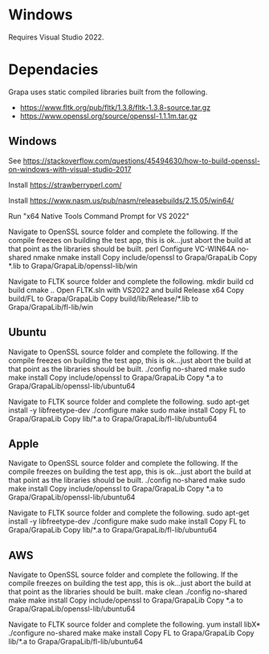 
# Windows

Requires Visual Studio 2022.

# Dependacies

Grapa uses static compiled libraries built from the following. 

- https://www.fltk.org/pub/fltk/1.3.8/fltk-1.3.8-source.tar.gz
- https://www.openssl.org/source/openssl-1.1.1m.tar.gz

## Windows
See https://stackoverflow.com/questions/45494630/how-to-build-openssl-on-windows-with-visual-studio-2017

Install https://strawberryperl.com/

Install https://www.nasm.us/pub/nasm/releasebuilds/2.15.05/win64/

Run "x64 Native Tools Command Prompt for VS 2022"

Navigate to OpenSSL source folder and complete the following. If the compile freezes on building the test app, this is ok...just abort the build at that point as the libraries should be built.
perl Configure VC-WIN64A no-shared
nmake
nmake install
Copy include/openssl to Grapa/GrapaLib
Copy *.lib to Grapa/GrapaLib/openssl-lib/win

Navigate to FLTK source folder and complete the following.
mkdir build
cd build
cmake ..
Open FLTK.sln with VS2022 and build Release x64
Copy build/FL to Grapa/GrapaLib
Copy build/lib/Release/*.lib to Grapa/GrapaLib/fl-lib/win

## Ubuntu

Navigate to OpenSSL source folder and complete the following. If the compile freezes on building the test app, this is ok...just abort the build at that point as the libraries should be built.
./config no-shared
make
sudo make install
Copy include/openssl to Grapa/GrapaLib
Copy *.a to Grapa/GrapaLib/openssl-lib/ubuntu64

Navigate to FLTK source folder and complete the following.
sudo apt-get install -y libfreetype-dev
./configure
make
sudo make install
Copy FL to Grapa/GrapaLib
Copy lib/*.a to Grapa/GrapaLib/fl-lib/ubuntu64

## Apple

Navigate to OpenSSL source folder and complete the following. If the compile freezes on building the test app, this is ok...just abort the build at that point as the libraries should be built.
./config no-shared
make
sudo make install
Copy include/openssl to Grapa/GrapaLib
Copy *.a to Grapa/GrapaLib/openssl-lib/ubuntu64

Navigate to FLTK source folder and complete the following.
sudo apt-get install -y libfreetype-dev
./configure
make
sudo make install
Copy FL to Grapa/GrapaLib
Copy lib/*.a to Grapa/GrapaLib/fl-lib/ubuntu64

## AWS

Navigate to OpenSSL source folder and complete the following. If the compile freezes on building the test app, this is ok...just abort the build at that point as the libraries should be built.
make clean
./config no-shared
make
make install
Copy include/openssl to Grapa/GrapaLib
Copy *.a to Grapa/GrapaLib/openssl-lib/ubuntu64

Navigate to FLTK source folder and complete the following.
yum install libX*
./configure no-shared
make
make install
Copy FL to Grapa/GrapaLib
Copy lib/*.a to Grapa/GrapaLib/fl-lib/ubuntu64
